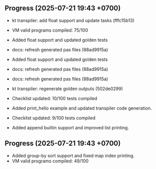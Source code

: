 ## Progress (2025-07-21 19:43 +0700)
- kt transpiler: add float support and update tasks (fffc15b13)

- VM valid programs compiled: 75/100

- Added float support and updated golden tests

- docs: refresh generated pas files (88ad9915a)


- Added float support and updated golden tests

- docs: refresh generated pas files (88ad9915a)


- docs: refresh generated pas files (88ad9915a)


- kt transpiler: regenerate golden outputs (502de0299)

- Checklist updated: 10/100 tests compiled
- Added print_hello example and updated transpiler code generation.

- Checklist updated: 9/100 tests compiled
- Added append builtin support and improved list printing.
## Progress (2025-07-21 19:43 +0700)
- Added group-by sort support and fixed map index printing.
- VM valid programs compiled: 49/100
